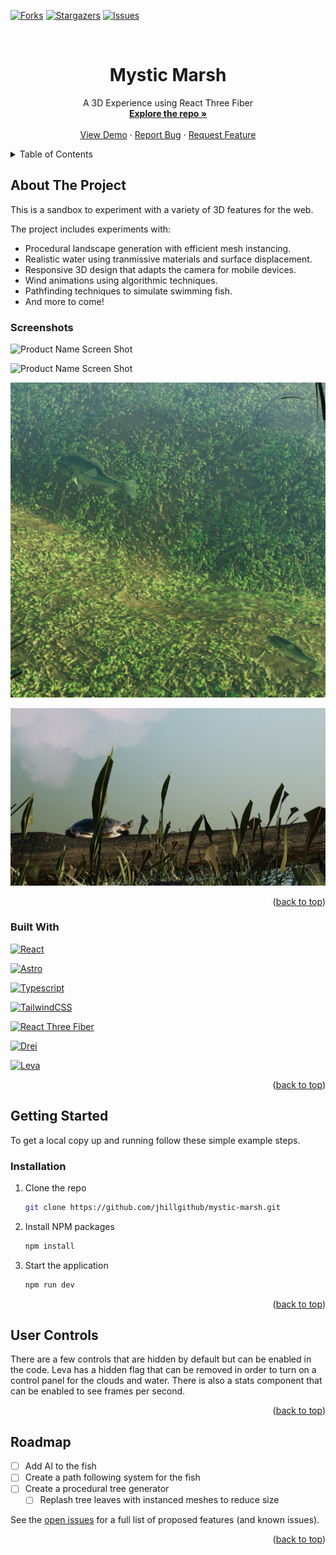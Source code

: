 <a name="readme-top"></a>

[![Forks][forks-shield]][forks-url]
[![Stargazers][stars-shield]][stars-url]
[![Issues][issues-shield]][issues-url]

<br />

<h1 align="center">Mystic Marsh</h1>

  <p align="center">
    A 3D Experience using React Three Fiber
    <br />
    <a href="https://github.com/jhillgithub/mystic-marsh"><strong>Explore the repo »</strong></a>
    <br />
    <br />
    <a href="https://mystic-marsh.netlify.app/">View Demo</a>
    ·
    <a href="https://github.com/jhillgithub/mystic-marsh/issues">Report Bug</a>
    ·
    <a href="https://github.com/jhillgithub/mystic-marsh/issues">Request Feature</a>
  </p>
</div>

<!-- TABLE OF CONTENTS -->
<details>
  <summary>Table of Contents</summary>
  <ol>
    <li>
      <a href="#about-the-project">About The Project</a>
      <ul>
        <li><a href="#built-with">Built With</a></li>
      </ul>
    </li>
    <li>
      <a href="#getting-started">Getting Started</a>
      <ul>
        <li><a href="#installation">Installation</a></li>
      </ul>
    </li>
    <li><a href="#usage">Usage</a></li>
    <li><a href="#roadmap">Roadmap</a></li>
  </ol>
</details>

## About The Project

This is a sandbox to experiment with a variety of 3D features for the web.

The project includes experiments with:

- Procedural landscape generation with efficient mesh instancing.
- Realistic water using tranmissive materials and surface displacement.
- Responsive 3D design that adapts the camera for mobile devices.
- Wind animations using algorithmic techniques.
- Pathfinding techniques to simulate swimming fish.
- And more to come!

### Screenshots

![Product Name Screen Shot][marsh-screenshot]

![Product Name Screen Shot][marsh2-screenshot]

![Product Name Screen Shot][fish-screenshot]

![Product Name Screen Shot][turtle-screenshot]

<p align="right">(<a href="#readme-top">back to top</a>)</p>

### Built With

[![React][React.js]][React-url]

[![Astro][Astro.js]][Astro-url]

[![Typescript][Typescript]][Typescript-url]

[![TailwindCSS][TailwindCSS]][Tailwindcss-url]

[![React Three Fiber][@react-three/fiber]][R3F-url]

[![Drei][Drei]][Drei-url]

[![Leva][Leva]][Leva-url]

<p align="right">(<a href="#readme-top">back to top</a>)</p>

## Getting Started

To get a local copy up and running follow these simple example steps.

### Installation

1. Clone the repo
   ```sh
   git clone https://github.com/jhillgithub/mystic-marsh.git
   ```
2. Install NPM packages
   ```sh
   npm install
   ```
3. Start the application
   ```sh
   npm run dev
   ```

<p align="right">(<a href="#readme-top">back to top</a>)</p>

## User Controls

There are a few controls that are hidden by default but can be enabled in the code. Leva has a hidden flag that can be removed in order to turn on a control panel for the clouds and water. There is also a stats component that can be enabled to see frames per second.

<p align="right">(<a href="#readme-top">back to top</a>)</p>

## Roadmap

- [ ] Add AI to the fish
- [ ] Create a path following system for the fish
- [ ] Create a procedural tree generator
  - [ ] Replash tree leaves with instanced meshes to reduce size

See the [open issues](https://github.com/jhillgithub/mystic-marsh/issues) for a full list of proposed features (and known issues).

<p align="right">(<a href="#readme-top">back to top</a>)</p>

<!-- MARKDOWN LINKS & IMAGES -->
<!-- https://www.markdownguide.org/basic-syntax/#reference-style-links -->

[forks-shield]: https://img.shields.io/github/forks/jhillgithub/mystic-marsh.svg?style=for-the-badge
[forks-url]: https://github.com/jhillgithub/mystic-marsh/network/members
[stars-shield]: https://img.shields.io/github/stars/jhillgithub/mystic-marsh.svg?style=for-the-badge
[stars-url]: https://github.com/jhillgithub/mystic-marsh/stargazers
[issues-shield]: https://img.shields.io/github/issues/jhillgithub/mystic-marsh.svg?style=for-the-badge
[issues-url]: https://github.com/jhillgithub/mystic-marsh/issues
[marsh-screenshot]: images/marsh.png
[marsh2-screenshot]: images/marsh2.png
[fish-screenshot]: images/fish.png
[turtle-screenshot]: images/turtle.png
[Astro.js]: https://img.shields.io/badge/astro.js-000000?style=for-the-badge&logo=astrodotjs&logoColor=white
[Astro-url]: https://astro.build/
[React.js]: https://img.shields.io/badge/React-20232A?style=for-the-badge&logo=react&logoColor=61DAFB
[React-url]: https://reactjs.org/
[TailwindCSS]: https://img.shields.io/badge/tailwindcss-000000?style=for-the-badge&logo=tailwindcss&logoColor=white
[Tailwindcss-url]: https://reactjs.org/
[Typescript]: https://img.shields.io/badge/typescript-000000?style=for-the-badge&logo=typescript&logoColor=white
[Typescript-url]: https://reactjs.org/
[@React-three/fiber]: https://img.shields.io/badge/r3f-000000?style=for-the-badge&logo=r3f&logoColor=white
[R3F-url]: https://github.com/pmndrs/react-three-fiber
[Drei]: https://img.shields.io/badge/drei-000000?style=for-the-badge&logo=drei&logoColor=white
[Drei-url]: https://github.com/pmndrs/drei
[Leva]: https://img.shields.io/badge/leva-000000?style=for-the-badge&logo=leva&logoColor=white
[Leva-url]: https://github.com/pmndrs/leva
